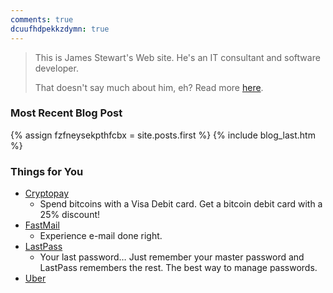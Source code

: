 ```yaml
---
comments: true
dcuufhdpekkzdymn: true
---
```


<div class="h-card" style="display: none;">
  <p class="h-adr p-adr">
    <abbr class="p-country-name" title="Canada">CA</abbr>
    <span class="p-locality">Sudbury</span>
    <span class="p-post-office-box">51042</span>>
    <span class="p-postal-code">P3C 1T0</span>
    <span class="p-region">Ontario</span>
    <span class="p-street-address">Elm PO</span>
  </p>
  <a class="u-email" href="mailto:james.stewart@forces.army">james.stewart@forces.army</a>
  <a class="u-impp" href="xmpp:james.stewart@forces.army?roster;name=James%20Stewart">james.stewart@forces.army</a>
  <a class="u-key" href="https://keybase.io/stew721/pgp_keys.asc">614FFF680E92BAE869C878E361BCA817AFFA1F1D</a>
  <a class="u-url" href="http://forces.army">http://forces.army</a>
  <img alt="James Stewart" class="u-logo u-photo" height="460" src="{{ site.github.owner_gravatar_url }}" style="border: 0px;" width="460" />
  <p class="dt-bday">19781107</p>
  <p class="p-additional-name">William Dean</p>
  <p class="p-family-name">Stewart</p>
  <p class="p-gender-identity">Alpha Male</p>
  <p class="p-given-name">James</p>
  <p class="p-honorific-prefix">Mr.</p>
  <p class="p-name">James Stewart</p>
  <p class="p-sex">M</p>
</div>

> This is James Stewart's Web site. He's an IT consultant and software developer.
> 
> That doesn't say much about him, eh? Read more <a href="{{ site.github.url }}/about" rel="me">here</a>.

### Most Recent Blog Post
{% assign fzfneysekpthfcbx = site.posts.first %}
{% include blog_last.htm %}

### Things for You
* <a href="http://go.forces.army/Cryptopay" target="_blank" title="Cryptopay">Cryptopay</a>
  * Spend bitcoins with a Visa Debit card. Get a bitcoin debit card with a 25% discount!
* <a href="http://go.forces.army/FastMail" target="_blank" title="FastMail">FastMail</a>
  * Experience e-mail done right.
* <a href="http://go.forces.army/LastPass" target="_blank" title="LastPass">LastPass</a>
    * Your last password&hellip; Just remember your master password and LastPass remembers the rest. The best way to manage passwords.
* <a href="http://go.forces.army/Uber" target="_blank" title="Uber">Uber</a>

